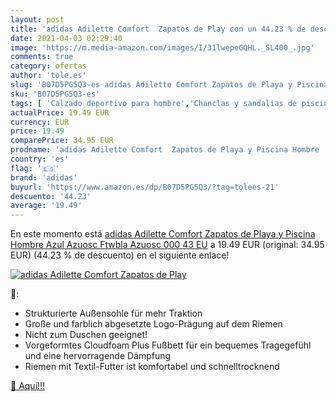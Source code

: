 ```yaml
---
layout: post
title: 'adidas Adilette Comfort  Zapatos de Play con un 44.23 % de descuento'
date: 2021-04-03 02:29:40
image: 'https://m.media-amazon.com/images/I/31lwepeGQHL._SL400_.jpg'
comments: true
category: ofertas
author: 'tole.es'
slug: 'B07D5PG5Q3-es adidas Adilette Comfort Zapatos de Playa y Piscina Hombre...'
sku: 'B07D5PG5Q3-es'
tags: [ 'Calzado deportivo para hombre','Chanclas y sandalias de piscina para hombre','Zapatillas y calzado deportivo para hombre','Zapatos','Zapatos para hombre','Zapatos y complementos','adidas','zapatos', ]
actualPrice: 19.49 EUR
currency: EUR
price: 19.49
comparePrice: 34.95 EUR
prodname: 'adidas Adilette Comfort  Zapatos de Playa y Piscina Hombre  Azul Azuosc Ftwbla Azuosc 000  43 EU'
country: 'es'
flag: '🇪🇸'
brand: 'adidas'
buyurl: 'https://www.amazon.es/dp/B07D5PG5Q3/?tag=tolees-21'
descuento: '44.23'
average: '19.49'
---
```


En este momento está [adidas Adilette Comfort  Zapatos de Playa y Piscina Hombre  Azul Azuosc Ftwbla Azuosc 000  43 EU](https://www.amazon.es/dp/B07D5PG5Q3/?tag=tolees-21) a 19.49 EUR (original: 34.95 EUR) (44.23 %  de descuento) en el siguiente enlace!

[![adidas Adilette Comfort  Zapatos de Play](https://m.media-amazon.com/images/I/31lwepeGQHL._SL400_.jpg)](https://www.amazon.es/dp/B07D5PG5Q3/?tag=tolees-21)

🔎:

- Strukturierte Außensohle für mehr Traktion
- Große und farblich abgesetzte Logo-Prägung auf dem Riemen
- Nicht zum Duschen geeignet!
- Vorgeformtes Cloudfoam Plus Fußbett für ein bequemes Tragegefühl und eine hervorragende Dämpfung
- Riemen mit Textil-Futter ist komfortabel und schnelltrocknend

[🛒 Aquí!!!](https://www.amazon.es/dp/B07D5PG5Q3/?tag=tolees-21)
